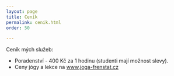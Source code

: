 ```yaml
---
layout: page
title: Ceník
permalink: cenik.html
order: 50

---
```

Ceník mých služeb:

* Poradenství - 400 Kč za 1 hodinu  (studenti mají možnost slevy).
* Ceny jógy a lekce na www.joga-frenstat.cz